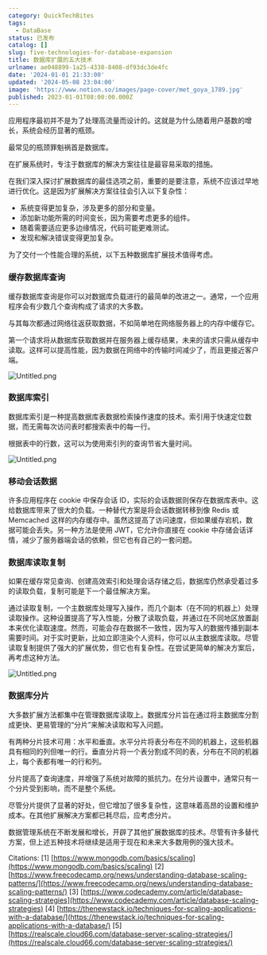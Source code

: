 ```yaml
---
category: QuickTechBites
tags:
  - DataBase
status: 已发布
catalog: []
slug: five-technologies-for-database-expansion
title: 数据库扩展的五大技术
urlname: ae048899-1a25-4338-8408-df93dc3de4fc
date: '2024-01-01 21:33:00'
updated: '2024-05-08 23:04:00'
image: 'https://www.notion.so/images/page-cover/met_goya_1789.jpg'
published: 2023-01-01T08:00:00.000Z
---
```


应用程序最初并不是为了处理高流量而设计的。这就是为什么随着用户基数的增长，系统会经历显著的瓶颈。


最常见的瓶颈罪魁祸首是数据库。


在扩展系统时，专注于数据库的解决方案往往是最容易采取的措施。


在我们深入探讨扩展数据库的最佳选项之前，重要的是要注意，系统不应该过早地进行优化。这是因为扩展解决方案往往会引入以下复杂性：

- 系统变得更加复杂，涉及更多的部分和变量。
- 添加新功能所需的时间变长，因为需要考虑更多的组件。
- 随着需要适应更多边缘情况，代码可能更难测试。
- 发现和解决错误变得更加复杂。

为了交付一个性能合理的系统，以下五种数据库扩展技术值得考虑。


### **缓存数据库查询**


缓存数据库查询是你可以对数据库负载进行的最简单的改进之一。通常，一个应用程序会有少数几个查询构成了请求的大多数。


与其每次都通过网络往返获取数据，不如简单地在网络服务器上的内存中缓存它。


第一个请求将从数据库获取数据并在服务器上缓存结果，未来的请求只需从缓存中读取。这样可以提高性能，因为数据在网络中的传输时间减少了，而且更接近客户端。


![Untitled.png](https://prod-files-secure.s3.us-west-2.amazonaws.com/5d24fe63-e567-4804-86f9-9fdc62e13082/90ccd300-8cb4-4392-a93f-76f7d0b7f352/Untitled.png?X-Amz-Algorithm=AWS4-HMAC-SHA256&X-Amz-Content-Sha256=UNSIGNED-PAYLOAD&X-Amz-Credential=ASIAZI2LB4662OH2HAMY%2F20250412%2Fus-west-2%2Fs3%2Faws4_request&X-Amz-Date=20250412T053725Z&X-Amz-Expires=3600&X-Amz-Security-Token=IQoJb3JpZ2luX2VjEFUaCXVzLXdlc3QtMiJGMEQCIHcOhp3hNuhl%2BHkURI4X%2Bq98HJvRc9YdxKU3Cw2pqg%2FTAiA30%2FFVe7YHFE0971eLzCpX98x%2FkZM%2BDr2qvAud7vkKOSqIBAjO%2F%2F%2F%2F%2F%2F%2F%2F%2F%2F8BEAAaDDYzNzQyMzE4MzgwNSIMIs8E5b7df0QHEMmxKtwDHjTRj02DK8WYu6Q9mgQ%2FZ%2FjG0sr%2B6Fgq0nw1ekiw1LzjUn0dhoL%2B5jLm8XiyptKqU4%2B8PUwcrvxGSd9dh3%2FyiX77kIFXIJulg0tIJUam2C%2FCYi4OTsYgZduAbYgcXfryhoqggOPy0ujd7cPRNNoTbnIXiPEB%2BVh35pFv1IC%2BFrYaB1EUQEnoVHkVy6MMxJKfGvUrF8KB4NXEo8cin92pWIUAgh5R6LgnT75fAZcTLLEFAQOed1ZdG2giqCVEKnmKB%2FMCiiG7fe%2BIbZZ9F%2F7NvXvhuU5gndf97m%2Fl8tZgnxI72HYmEQuhXpjzVFgh9CTewSHWz606eQp410EeRsyfrNIzk0utRFvP5ITtD3261T2nmfRwmF%2Fh0hUiDNhLVaphvxZL39Ne5BEj9tHXKxWfKi3MkINBB%2BIRmaL08jGnPSpA%2FF3M3FtASDmWNwl73lZ980RK7Sl19W22dMlgY8v5tjPmbWkXA4cSkw7HL%2F9AXBzG34woK0zWojwMLUyznuBKa5jLzlSPPKtQITnU3%2FU2njv2FJlx%2F2hTF0Lh3oR2Q6g4RjHmXgDVmoA12Pqa7NRKiCvHMVNm%2FB3gUkH243IxHciJvn2tGDcaAo0vdXrZekaln799bHPMWOkB0vUwhOvnvwY6pgEsohH6Tm1FmjW68iBnCIxJAEMbCWRNvf4M2MPlEHns2QcBFKPKNAm5ueSr5quA651hRpdcJ6N9kAbrIh2sW3BIkvhG8Ar25khD81tr%2F%2BR8SvSLTVHoRNssAE3H3KNHT3CWIql%2BZ1jp2Zqj2su45VGKYwT%2BeTERK5TZH%2F9SryFoxHiQ2xEC8SPmw%2FI1lf7yXPamcN5mG8mE0cDnR0rI58YU3k7zQs%2BR&X-Amz-Signature=7dca8dc46e62230e9ba50e285162da1599761832b3882373373aed35b986c509&X-Amz-SignedHeaders=host&x-id=GetObject)


### **数据库索引**


数据库索引是一种提高数据库表数据检索操作速度的技术。索引用于快速定位数据，而无需每次访问表时都搜索表中的每一行。


根据表中的行数，这可以为使用索引列的查询节省大量时间。


![Untitled.png](https://prod-files-secure.s3.us-west-2.amazonaws.com/5d24fe63-e567-4804-86f9-9fdc62e13082/d4109739-24f9-4adf-abd6-8eec0d12f3c8/Untitled.png?X-Amz-Algorithm=AWS4-HMAC-SHA256&X-Amz-Content-Sha256=UNSIGNED-PAYLOAD&X-Amz-Credential=ASIAZI2LB4662OH2HAMY%2F20250412%2Fus-west-2%2Fs3%2Faws4_request&X-Amz-Date=20250412T053725Z&X-Amz-Expires=3600&X-Amz-Security-Token=IQoJb3JpZ2luX2VjEFUaCXVzLXdlc3QtMiJGMEQCIHcOhp3hNuhl%2BHkURI4X%2Bq98HJvRc9YdxKU3Cw2pqg%2FTAiA30%2FFVe7YHFE0971eLzCpX98x%2FkZM%2BDr2qvAud7vkKOSqIBAjO%2F%2F%2F%2F%2F%2F%2F%2F%2F%2F8BEAAaDDYzNzQyMzE4MzgwNSIMIs8E5b7df0QHEMmxKtwDHjTRj02DK8WYu6Q9mgQ%2FZ%2FjG0sr%2B6Fgq0nw1ekiw1LzjUn0dhoL%2B5jLm8XiyptKqU4%2B8PUwcrvxGSd9dh3%2FyiX77kIFXIJulg0tIJUam2C%2FCYi4OTsYgZduAbYgcXfryhoqggOPy0ujd7cPRNNoTbnIXiPEB%2BVh35pFv1IC%2BFrYaB1EUQEnoVHkVy6MMxJKfGvUrF8KB4NXEo8cin92pWIUAgh5R6LgnT75fAZcTLLEFAQOed1ZdG2giqCVEKnmKB%2FMCiiG7fe%2BIbZZ9F%2F7NvXvhuU5gndf97m%2Fl8tZgnxI72HYmEQuhXpjzVFgh9CTewSHWz606eQp410EeRsyfrNIzk0utRFvP5ITtD3261T2nmfRwmF%2Fh0hUiDNhLVaphvxZL39Ne5BEj9tHXKxWfKi3MkINBB%2BIRmaL08jGnPSpA%2FF3M3FtASDmWNwl73lZ980RK7Sl19W22dMlgY8v5tjPmbWkXA4cSkw7HL%2F9AXBzG34woK0zWojwMLUyznuBKa5jLzlSPPKtQITnU3%2FU2njv2FJlx%2F2hTF0Lh3oR2Q6g4RjHmXgDVmoA12Pqa7NRKiCvHMVNm%2FB3gUkH243IxHciJvn2tGDcaAo0vdXrZekaln799bHPMWOkB0vUwhOvnvwY6pgEsohH6Tm1FmjW68iBnCIxJAEMbCWRNvf4M2MPlEHns2QcBFKPKNAm5ueSr5quA651hRpdcJ6N9kAbrIh2sW3BIkvhG8Ar25khD81tr%2F%2BR8SvSLTVHoRNssAE3H3KNHT3CWIql%2BZ1jp2Zqj2su45VGKYwT%2BeTERK5TZH%2F9SryFoxHiQ2xEC8SPmw%2FI1lf7yXPamcN5mG8mE0cDnR0rI58YU3k7zQs%2BR&X-Amz-Signature=ae3d4be4bfc557dd84376296b3667359f678b3da95b9d684dae56f34159fcc83&X-Amz-SignedHeaders=host&x-id=GetObject)


### **移动会话数据**


许多应用程序在 cookie 中保存会话 ID，实际的会话数据则保存在数据库表中。这给数据库带来了很大的负载。一种替代方案是将会话数据转移到像 Redis 或 Memcached 这样的内存缓存中。虽然这提高了访问速度，但如果缓存宕机，数据可能会丢失。另一种方法是使用 JWT，它允许你直接在 cookie 中存储会话详情，减少了服务器端会话的依赖，但它也有自己的一套问题。


### **数据库读取复制**


如果在缓存常见查询、创建高效索引和处理会话存储之后，数据库仍然承受着过多的读取负载，复制可能是下一个最佳解决方案。


通过读取复制，一个主数据库处理写入操作，而几个副本（在不同的机器上）处理读取操作。这种设置提高了写入性能，分散了读取负载，并通过在不同地区放置副本来优化读取速度。然而，可能会存在数据不一致性，因为写入的数据传播到副本需要时间。对于实时更新，比如立即渲染个人资料，你可以从主数据库读取。尽管读取复制提供了强大的扩展优势，但它也有复杂性。在尝试更简单的解决方案后，再考虑这种方法。


![Untitled.png](https://prod-files-secure.s3.us-west-2.amazonaws.com/5d24fe63-e567-4804-86f9-9fdc62e13082/24928cbe-8502-42c3-8c51-57b72171cc67/Untitled.png?X-Amz-Algorithm=AWS4-HMAC-SHA256&X-Amz-Content-Sha256=UNSIGNED-PAYLOAD&X-Amz-Credential=ASIAZI2LB4662OH2HAMY%2F20250412%2Fus-west-2%2Fs3%2Faws4_request&X-Amz-Date=20250412T053725Z&X-Amz-Expires=3600&X-Amz-Security-Token=IQoJb3JpZ2luX2VjEFUaCXVzLXdlc3QtMiJGMEQCIHcOhp3hNuhl%2BHkURI4X%2Bq98HJvRc9YdxKU3Cw2pqg%2FTAiA30%2FFVe7YHFE0971eLzCpX98x%2FkZM%2BDr2qvAud7vkKOSqIBAjO%2F%2F%2F%2F%2F%2F%2F%2F%2F%2F8BEAAaDDYzNzQyMzE4MzgwNSIMIs8E5b7df0QHEMmxKtwDHjTRj02DK8WYu6Q9mgQ%2FZ%2FjG0sr%2B6Fgq0nw1ekiw1LzjUn0dhoL%2B5jLm8XiyptKqU4%2B8PUwcrvxGSd9dh3%2FyiX77kIFXIJulg0tIJUam2C%2FCYi4OTsYgZduAbYgcXfryhoqggOPy0ujd7cPRNNoTbnIXiPEB%2BVh35pFv1IC%2BFrYaB1EUQEnoVHkVy6MMxJKfGvUrF8KB4NXEo8cin92pWIUAgh5R6LgnT75fAZcTLLEFAQOed1ZdG2giqCVEKnmKB%2FMCiiG7fe%2BIbZZ9F%2F7NvXvhuU5gndf97m%2Fl8tZgnxI72HYmEQuhXpjzVFgh9CTewSHWz606eQp410EeRsyfrNIzk0utRFvP5ITtD3261T2nmfRwmF%2Fh0hUiDNhLVaphvxZL39Ne5BEj9tHXKxWfKi3MkINBB%2BIRmaL08jGnPSpA%2FF3M3FtASDmWNwl73lZ980RK7Sl19W22dMlgY8v5tjPmbWkXA4cSkw7HL%2F9AXBzG34woK0zWojwMLUyznuBKa5jLzlSPPKtQITnU3%2FU2njv2FJlx%2F2hTF0Lh3oR2Q6g4RjHmXgDVmoA12Pqa7NRKiCvHMVNm%2FB3gUkH243IxHciJvn2tGDcaAo0vdXrZekaln799bHPMWOkB0vUwhOvnvwY6pgEsohH6Tm1FmjW68iBnCIxJAEMbCWRNvf4M2MPlEHns2QcBFKPKNAm5ueSr5quA651hRpdcJ6N9kAbrIh2sW3BIkvhG8Ar25khD81tr%2F%2BR8SvSLTVHoRNssAE3H3KNHT3CWIql%2BZ1jp2Zqj2su45VGKYwT%2BeTERK5TZH%2F9SryFoxHiQ2xEC8SPmw%2FI1lf7yXPamcN5mG8mE0cDnR0rI58YU3k7zQs%2BR&X-Amz-Signature=eef4077aecefd22dedf814dcef83c7fad52303863dcc90a916f0246cedf403ea&X-Amz-SignedHeaders=host&x-id=GetObject)


### **数据库分片**


大多数扩展方法都集中在管理数据库读取上。数据库分片旨在通过将主数据库分割成更快、更易管理的“分片”来解决读取和写入问题。


有两种分片技术可用：水平和垂直。水平分片将表分布在不同的机器上，这些机器具有相同的列但唯一的行。垂直分片将一个表分割成不同的表，分布在不同的机器上，每个表都有唯一的行和列。


分片提高了查询速度，并增强了系统对故障的抵抗力。在分片设置中，通常只有一个分片受到影响，而不是整个系统。


尽管分片提供了显著的好处，但它增加了很多复杂性，这意味着高昂的设置和维护成本。在其他扩展解决方案都已耗尽后，应考虑分片。


数据管理系统在不断发展和增长，开辟了其他扩展数据库的技术。尽管有许多替代方案，但上述五种技术将继续是适用于现在和未来大多数用例的强大技术。


Citations:
[1] [https://www.mongodb.com/basics/scaling](https://www.mongodb.com/basics/scaling)
[2] [https://www.freecodecamp.org/news/understanding-database-scaling-patterns/](https://www.freecodecamp.org/news/understanding-database-scaling-patterns/)
[3] [https://www.codecademy.com/article/database-scaling-strategies](https://www.codecademy.com/article/database-scaling-strategies)
[4] [https://thenewstack.io/techniques-for-scaling-applications-with-a-database/](https://thenewstack.io/techniques-for-scaling-applications-with-a-database/)
[5] [https://realscale.cloud66.com/database-server-scaling-strategies/](https://realscale.cloud66.com/database-server-scaling-strategies/)

